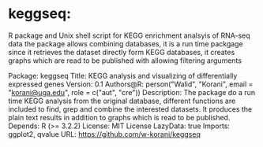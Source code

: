 # keggseq:
R package and Unix shell script for KEGG enrichment analsyis of RNA-seq data
the package allows combining databases, it is a run time packgage since it retrieves the dataset directly form KEGG databases, it creates graphs which are read to be published with allowing filtering arguments

Package: 	keggseq
Title: 		KEGG analysis and visualizing of differentially expressed genes
Version: 	0.1
Authors@R: 	person("Walid", "Korani", email = "korani@uga.edu",
                  	role = c("aut", "cre"))
Description: 	The package do a run time KEGG analysis from the original database, different functions are included to find, grep and combine the interested datasets. It produces the plain text results in addition to graphs which is read to be published.
Depends:	R (>= 3.2.2)
License: 	MIT License
LazyData: 	true
Imports: 	ggplot2, qvalue
URL: 		https://github.com/w-korani/keggseq
